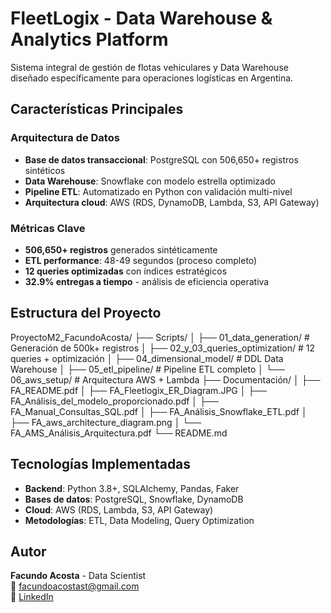 # FleetLogix - Data Warehouse & Analytics Platform

Sistema integral de gestión de flotas vehiculares y Data Warehouse diseñado específicamente para operaciones logísticas en Argentina.

## Características Principales

### Arquitectura de Datos
- **Base de datos transaccional**: PostgreSQL con 506,650+ registros sintéticos
- **Data Warehouse**: Snowflake con modelo estrella optimizado
- **Pipeline ETL**: Automatizado en Python con validación multi-nivel
- **Arquitectura cloud**: AWS (RDS, DynamoDB, Lambda, S3, API Gateway)

### Métricas Clave
- **506,650+ registros** generados sintéticamente
- **ETL performance**: 48-49 segundos (proceso completo)
- **12 queries optimizadas** con índices estratégicos
- **32.9% entregas a tiempo** - análisis de eficiencia operativa

## Estructura del Proyecto
ProyectoM2_FacundoAcosta/
├── Scripts/
│ ├── 01_data_generation/ # Generación de 500k+ registros
│ ├── 02_y_03_queries_optimization/ # 12 queries + optimización
│ ├── 04_dimensional_model/ # DDL Data Warehouse
│ ├── 05_etl_pipeline/ # Pipeline ETL completo
│ └── 06_aws_setup/ # Arquitectura AWS + Lambda
├── Documentación/
│ ├── FA_README.pdf
│ ├── FA_Fleetlogix_ER_Diagram.JPG
│ ├── FA_Análisis_del_modelo_proporcionado.pdf
│ ├── FA_Manual_Consultas_SQL.pdf
│ ├── FA_Análisis_Snowflake_ETL.pdf
│ ├── FA_aws_architecture_diagram.png
│ └── FA_AMS_Análisis_Arquitectura.pdf
└── README.md


## Tecnologías Implementadas

- **Backend**: Python 3.8+, SQLAlchemy, Pandas, Faker
- **Bases de datos**: PostgreSQL, Snowflake, DynamoDB
- **Cloud**: AWS (RDS, Lambda, S3, API Gateway)
- **Metodologías**: ETL, Data Modeling, Query Optimization

## Autor

**Facundo Acosta** - Data Scientist  
📧 facundoacostast@gmail.com  
💼 [LinkedIn](https://linkedin.com/in/facundo-acosta-marketing/)

